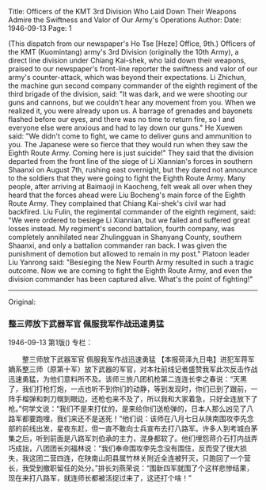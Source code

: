 Title: Officers of the KMT 3rd Division Who Laid Down Their Weapons Admire the Swiftness and Valor of Our Army's Operations
Author: 
Date: 1946-09-13
Page: 1

(This dispatch from our newspaper's Ho Tse [Heze] Office, 9th.) Officers of the KMT (Kuomintang) army's 3rd Division (originally the 10th Army), a direct line division under Chiang Kai-shek, who laid down their weapons, praised to our newspaper's front-line reporter the swiftness and valor of our army's counter-attack, which was beyond their expectations. Li Zhichun, the machine gun second company commander of the eighth regiment of the third brigade of the division, said: "It was dark, and we were shooting our guns and cannons, but we couldn't hear any movement from you. When we realized it, you were already upon us. A barrage of grenades and bayonets flashed before our eyes, and there was no time to return fire, so I and everyone else were anxious and had to lay down our guns." He Xuewen said: "We didn't come to fight, we came to deliver guns and ammunition to you. The Japanese were so fierce that they would run when they saw the Eighth Route Army. Coming here is just suicide!" They said that the division departed from the front line of the siege of Li Xiannian's forces in southern Shaanxi on August 7th, rushing east overnight, but they dared not announce to the soldiers that they were going to fight the Eighth Route Army. Many people, after arriving at Baimaoji in Kaocheng, felt weak all over when they heard that the forces ahead were Liu Bocheng's main force of the Eighth Route Army. They complained that Chiang Kai-shek's civil war had backfired. Liu Fulin, the regimental commander of the eighth regiment, said: "We were ordered to besiege Li Xiannian, but we failed and suffered great losses instead. My regiment's second battalion, fourth company, was completely annihilated near Zhulingguan in Shanyang County, southern Shaanxi, and only a battalion commander ran back. I was given the punishment of demotion but allowed to remain in my post." Platoon leader Liu Yanrong said: "Besieging the New Fourth Army resulted in such a tragic outcome. Now we are coming to fight the Eighth Route Army, and even the division commander has been captured alive. What's the point of fighting!"



<hr /> 

Original: 


### 整三师放下武器军官  佩服我军作战迅速勇猛

1946-09-13
第1版()
专栏：

　　整三师放下武器军官
    佩服我军作战迅速勇猛
    【本报荷泽九日电】进犯军蒋军嫡系整三师（原第十军）放下武器的军官，对本社前线记者盛赞我军此次反击作战迅速勇猛，为他们意料所不及。该师三旅八团机枪第二连连长李之春说：“天黑了，我们打枪打炮，一点也听不到你们的动静，等到发现时，你们已到了跟前，一阵手榴弹和刺刀幌到眼边，还枪也来不及了，所以我和大家着急，只好全连放下了枪。”何学文说：“我们不是来打仗的，是来给你们送枪弹的，日本人那么凶见了八路军都要跑哩，我们来还不是送死！”他们说：该师在八月七日从陕南围攻李先念部的前线出发，星夜东赶，但一直不敢向士兵宣布去打八路军。许多人到考城白茅集之后，听到前面是八路军刘伯承的主力，混身都软了。他们埋怨蒋介石打内战弄巧成拙，八团团长刘福林说：“我们奉命围攻李先念没有围住，反而受了很大损失，我这团二营四连，在陕南山阳县属竹林关附近全连被歼灭，只跑回了一个营长，我受到撤职留任的处分。”排长刘燕荣说：“围新四军就围了个这样悲惨结果，现在来打八路军，就连师长都被活捉过来了，这还打个啥！”
